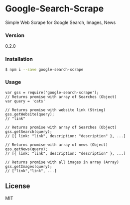 # Google-Search-Scrape

Simple Web Scrape for Google Search, Images, News

### Version
0.2.0

### Installation
```sh
$ npm i --save google-search-scrape
```

### Usage
    var gss = require('google-search-scrape');
    // Returns promise with array of Searches (Object)
    var query = 'cats'
    
    // Returns promise with website link (String)    
    gss.getWebsite(query);
    // "link"

    // Returns promise with array of Searches (Object)
    gss.getSearch(query);
    // [{ link: "link", description: "description" }, ...]
    
    // Returns promise with array of news (Object)
    gss.getNews(query);
    // [{ link: "link", description: "description" }, ...]
    
    // Returns promise with all images in array (Array)
    gss.getImages(query);
    // ["link","link", ...]
    

License
----
MIT
